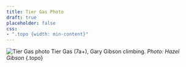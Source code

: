 ```yaml
---  
title: Tier Gas Photo  
draft: true  
placeholder: false
css:
- ".topo {width: min-content}"
---
```



![Tier Gas photo](/img/south-wales/ban-y-gor/tier-gas.jpg)
Tier Gas (7a+), Gary Gibson climbing. *Photo: Hazel Gibson*
{.topo}


